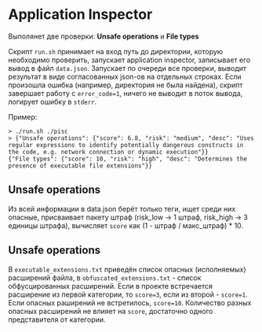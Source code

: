 # Application Inspector
Выполянет две проверки: **Unsafe operations** и **File types**

Скрипт `run.sh` принимает на вход путь до директории, которую необходимо проверить, запускает application inspector, записывает его вывод в файл `data.json`. Запускает по очереди все проверки, выводит результат в виде согласованных json-ов на отдельных строках. Если произошла ошибка (например, директория не была найдена), скрипт завершает работу с `error_code=1`, ничего не выводит в поток вывода, логирует ошибку в `stderr`.

Пример:
```
> ./run.sh ./pisc         
> {"Unsafe operations": {"score": 6.8, "risk": "medium", "desc": "Uses regular expressions to identify potentially dangerous constructs in the code, e.g. network connection or dynamic execution"}}
{"File types": {"score": 10, "risk": "high", "desc": "Determines the presence of executable file extensions"}}
```

## Unsafe operations 
Из всей информации в data.json берёт только теги, ищет среди них опасные, присваивает пакету штраф (risk\_low -> 1 штраф, risk\_high -> 3 единицы штрафа), вычисляет `score` как (1 - штраф / макс_штраф) * 10. 

## Unsafe operations 
В `executable_extensions.txt` приведён список опасных (исполняемых) расширений файла, в `obfuscated_extensions.txt` - список обфусцированных расширений. Если в проекте встречается расширение из первой категории, то `score=3`, если из второй -  `score=1`. Если опасных раширений не встретилось, `score=10`. Количество разных опасных расширений не влияет на `score`, достаточно одного представителя от категории.